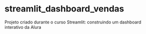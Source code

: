 # streamlit_dashboard_vendas
Projeto criado durante o curso Streamlit: construindo um dashboard interativo da Alura
